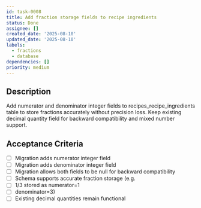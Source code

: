 ```yaml
---
id: task-0008
title: Add fraction storage fields to recipe ingredients
status: Done
assignee: []
created_date: '2025-08-10'
updated_date: '2025-08-10'
labels:
  - fractions
  - database
dependencies: []
priority: medium
---
```


## Description

Add numerator and denominator integer fields to recipes_recipe_ingredients table to store fractions accurately without precision loss. Keep existing decimal quantity field for backward compatibility and mixed number support.

## Acceptance Criteria

- [ ] Migration adds numerator integer field
- [ ] Migration adds denominator integer field
- [ ] Migration allows both fields to be null for backward compatibility
- [ ] Schema supports accurate fraction storage (e.g.
- [ ] 1/3 stored as numerator=1
- [ ] denominator=3)
- [ ] Existing decimal quantities remain functional
